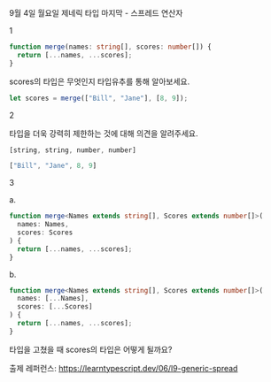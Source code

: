 9월 4일 월요일 제네릭 타입 마지막 - 스프레드 연산자 

1

```ts
function merge(names: string[], scores: number[]) {
  return [...names, ...scores];
}
```

scores의 타입은 무엇인지 타입유추를 통해 알아보세요.

```ts
let scores = merge(["Bill", "Jane"], [8, 9]);
```

2

타입을 더욱 강력히 제한하는 것에 대해 의견을 알려주세요.

```ts
[string, string, number, number]
```
```ts
["Bill", "Jane", 8, 9]
```

3

a.

```ts
function merge<Names extends string[], Scores extends number[]>(
  names: Names,
  scores: Scores
) {
  return [...names, ...scores];
}
```

b.

```ts
function merge<Names extends string[], Scores extends number[]>(
  names: [...Names],
  scores: [...Scores]
) {
  return [...names, ...scores];
}
```

타입을 고쳤을 때 scores의 타입은 어떻게 될까요? 

 출제 레퍼런스: https://learntypescript.dev/06/l9-generic-spread